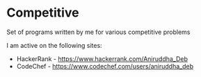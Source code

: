 # Competitive
Set of programs written by me for various competitive problems

I am active on the following sites:
* HackerRank - <a href="https://www.hackerrank.com/Aniruddha_Deb">https://www.hackerrank.com/Aniruddha_Deb</a>
* CodeChef - <a href="https://www.codechef.com/users/aniruddha_deb">https://www.codechef.com/users/aniruddha_deb</a>
